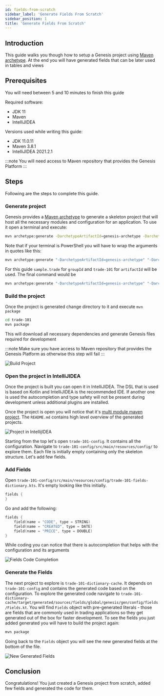 ```yaml
---
id: fields-from-scratch
sidebar_label: 'Generate Fields From Scratch'
sidebar_position: 1
title: 'Generate Fields From Scratch'
---
```


## Introduction ##
This guide walks you though how to setup a Genesis project using [Maven archetype](https://maven.apache.org/guides/introduction/introduction-to-archetypes.html). At the end you will have generated fields that can be later used in tables and views

## Prerequisites ##

You will need between 5 and 10 minutes to finish this guide

Required software: 
 - JDK 11
 - Maven
 - IntelliJIDEA

Versions used while writing this guide:
 - JDK 11.0.11
 - Maven 3.8.1
 - IntelliJIDEA 2021.2.1

:::note
You will need access to Maven repository that provides the Genesis Platform
:::

## Steps ##

Following are the steps to complete this guide.

### Generate project ###
Genesis provides a [Maven archetype](https://maven.apache.org/guides/introduction/introduction-to-archetypes.html) to generate a skeleton project that will host all the necessary modules and configuration for an application. To use it open a terminal and execute:
```bash
mvn archetype:generate -DarchetypeArtifactId=genesis-archetype -DarchetypeGroupId=global.genesis -DgroupId=<group_id> -Dversion=1.0.0-SNAPSHOT -DinteractiveMode=true -DarchetypeVersion=5.2.0 -DartifactId=<artifact_id>
```

Note that if your terminal is PowerShell you will have to wrap the arguments in quotes like this:
```powershell
mvn archetype:generate "-DarchetypeArtifactId=genesis-archetype" "-DarchetypeGroupId=global.genesis" "-DgroupId=<group_id>" "-Dversion=1.0.0-SNAPSHOT" "-DinteractiveMode=true" "-DarchetypeVersion=5.2.0" "-DartifactId=<artifact_id>"
```

For this guide `sample.trade` for `groupId` and `trade-101` for `artifactId` will be used. The final command would be
```powershell
mvn archetype:generate "-DarchetypeArtifactId=genesis-archetype" "-DarchetypeGroupId=global.genesis" "-DgroupId=sample.trade" "-Dversion=1.0.0-SNAPSHOT" "-DinteractiveMode=true" "-DarchetypeVersion=5.2.0-SNAPSHOT" "-DartifactId=trade-101"
```

### Build the project ###
Once the project is generated change directory to it and execute `mvn package`

```bash
cd trade-101
mvn package
```

This will download all necessary dependencies and generate Genesis files required for development

:::note
Make sure you have access to Maven repository that provides the Genesis Platform as otherwise this step will fail
:::

![Build Project](/img/built_project.png)

### Open the project in IntelliJIDEA ####

Once the project is built you can open it in IntelliJIDEA. The DSL that is used is based on Kotlin and IntelliJIDEA is the recommended IDE. If another one is used the autocompletion and type safety will not be present during development unless additional plugins are installed.

Once the project is open you will notice that it's [multi module maven project](https://maven.apache.org/guides/mini/guide-multiple-modules.html). The `README.md` contains high level overview of the generated projects. 

![Project in IntellijIDEA](/img/open_generated_project.png)

Starting from the top let's open `trade-101-config`. It contains all the configuration. Navigate to `trade-101-config/src/main/resources/config/` to explore them. Each file is initially empty containing only the skeleton structure. Let's add few fields.

### Add Fields ###
Open `trade-101-config/src/main/resources/config/trade-101-fields-dictionary.kts`. It's empty looking like this initially.

```kotlin
fields {
}
```

Go and add the following:
```kotlin
fields {
    field(name = "CODE", type = STRING)
    field(name = "CREATED", type = DATE)
    field(name = "PRICE", type = DOUBLE)
}
```
While coding you can notice that there is autocompletion that helps with the configuration and its arguments

![Fields Code Completion](/img/field_autocompletion.png)

### Generate the Fields ###
The next project to explore is `trade-101-dictionary-cache`. It depends on `trade-101-config` and contains the generated code based on the configuration. To explore the generated code navigate to `trade-101-dictionary-cache/target/generated/sources/fields/global/genesis/gen/config/fields/Fields.kt`. You will find `Fields` object with pre-generated literals - those are fields that are commonly used in trading applications so they get generated out of the box for faster development. To see the fields you just added generated you will have to build the project again:
```bash
mvn package
```

Going back to the `Fields` object you will see the new generated fields at the bottom of the file.

![New Generated Fields](/img/the_new_generated_fields.png)

## Conclusion ##
Congratulations! You just created a Genesis project from scratch, added few fields and generated the code for them. 
